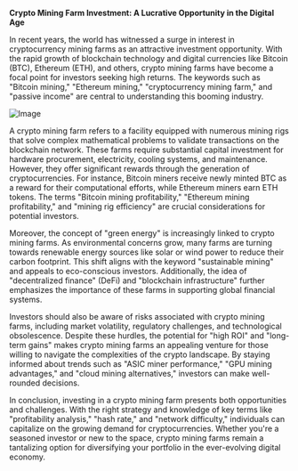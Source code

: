 **Crypto Mining Farm Investment: A Lucrative Opportunity in the Digital Age**

In recent years, the world has witnessed a surge in interest in cryptocurrency mining farms as an attractive investment opportunity. With the rapid growth of blockchain technology and digital currencies like Bitcoin (BTC), Ethereum (ETH), and others, crypto mining farms have become a focal point for investors seeking high returns. The keywords such as "Bitcoin mining," "Ethereum mining," "cryptocurrency mining farm," and "passive income" are central to understanding this booming industry.

![Image](https://github.com/user-attachments/assets/31692037-0104-4703-abd1-696b6a7dd41b)

A crypto mining farm refers to a facility equipped with numerous mining rigs that solve complex mathematical problems to validate transactions on the blockchain network. These farms require substantial capital investment for hardware procurement, electricity, cooling systems, and maintenance. However, they offer significant rewards through the generation of cryptocurrencies. For instance, Bitcoin miners receive newly minted BTC as a reward for their computational efforts, while Ethereum miners earn ETH tokens. The terms "Bitcoin mining profitability," "Ethereum mining profitability," and "mining rig efficiency" are crucial considerations for potential investors.

Moreover, the concept of "green energy" is increasingly linked to crypto mining farms. As environmental concerns grow, many farms are turning towards renewable energy sources like solar or wind power to reduce their carbon footprint. This shift aligns with the keyword "sustainable mining" and appeals to eco-conscious investors. Additionally, the idea of "decentralized finance" (DeFi) and "blockchain infrastructure" further emphasizes the importance of these farms in supporting global financial systems.

Investors should also be aware of risks associated with crypto mining farms, including market volatility, regulatory challenges, and technological obsolescence. Despite these hurdles, the potential for "high ROI" and "long-term gains" makes crypto mining farms an appealing venture for those willing to navigate the complexities of the crypto landscape. By staying informed about trends such as "ASIC miner performance," "GPU mining advantages," and "cloud mining alternatives," investors can make well-rounded decisions.

In conclusion, investing in a crypto mining farm presents both opportunities and challenges. With the right strategy and knowledge of key terms like "profitability analysis," "hash rate," and "network difficulty," individuals can capitalize on the growing demand for cryptocurrencies. Whether you're a seasoned investor or new to the space, crypto mining farms remain a tantalizing option for diversifying your portfolio in the ever-evolving digital economy.